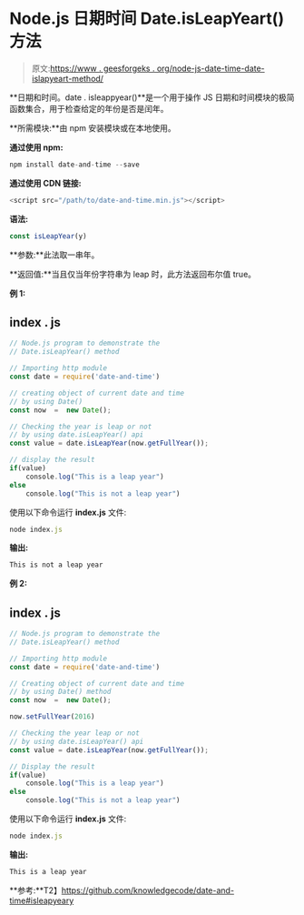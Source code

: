 # Node.js 日期时间 Date.isLeapYeart()方法

> 原文:[https://www . geesforgeks . org/node-js-date-time-date-islapyeart-method/](https://www.geeksforgeeks.org/node-js-date-and-time-date-isleapyeart-method/)

**日期和时间。date . isleappyear()**是一个用于操作 JS 日期和时间模块的极简函数集合，用于检查给定的年份是否是闰年。

**所需模块:**由 npm 安装模块或在本地使用。

**通过使用 npm:**

```js
npm install date-and-time --save
```

**通过使用 CDN 链接:**

```js
<script src="/path/to/date-and-time.min.js"></script>
```

**语法:**

```js
const isLeapYear(y)
```

**参数:**此法取一串年。

**返回值:**当且仅当年份字符串为 leap 时，此方法返回布尔值 true。

**例 1:**

## index . js

```js
// Node.js program to demonstrate the  
// Date.isLeapYear() method

// Importing http module
const date = require('date-and-time')

// creating object of current date and time 
// by using Date() 
const now  =  new Date();

// Checking the year is leap or not
// by using date.isLeapYear() api
const value = date.isLeapYear(now.getFullYear());

// display the result
if(value)
    console.log("This is a leap year")
else
    console.log("This is not a leap year")
```

使用以下命令运行 **index.js** 文件:

```js
node index.js
```

**输出:**

```js
This is not a leap year
```

**例 2:**

## index . js

```js
// Node.js program to demonstrate the  
// Date.isLeapYear() method

// Importing http module
const date = require('date-and-time')

// Creating object of current date and time 
// by using Date() method
const now  =  new Date();

now.setFullYear(2016)

// Checking the year leap or not
// by using date.isLeapYear() api
const value = date.isLeapYear(now.getFullYear());

// Display the result
if(value)
    console.log("This is a leap year")
else
    console.log("This is not a leap year")
```

使用以下命令运行 **index.js** 文件:

```js
node index.js
```

**输出:**

```js
This is a leap year
```

**参考:**T2】https://github.com/knowledgecode/date-and-time#isleapyeary